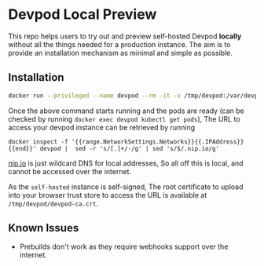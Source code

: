 # Devpod Local Preview

This repo helps users to try out and preview self-hosted Devpod **locally** without all the things
needed for a production instance. The aim is to provide an installation mechanism as minimal and
simple as possible.

## Installation

```bash
docker run --privileged --name devpod --rm -it -v /tmp/devpod:/var/devpod khulnasoft/devpod-environment/build/preview-install
```

Once the above command starts running and the pods are ready (can be checked by running `docker exec devpod kubectl get pods`),
The URL to access your devpod instance can be retrieved by running

```
docker inspect -f '{{range.NetworkSettings.Networks}}{{.IPAddress}}{{end}}' devpod |  sed -r 's/[.]+/-/g' | sed 's/$/.nip.io/g'
```

[nip.io](https://nip.io/) is just wildcard DNS for local addresses, So all off this is local, and cannot be accessed over the internet.

As the `self-hosted` instance is self-signed, The root certificate to upload into your browser trust store to access the URL is available at
`/tmp/devpod/devpod-ca.crt`.

## Known Issues

- Prebuilds don't work as they require webhooks support over the internet.
